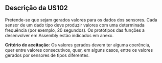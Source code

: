 ## Descrição da US102
Pretende-se que sejam gerados valores para os dados dos sensores. Cada sensor de um dado tipo deve produzir valores com uma determinada frequência (por exemplo, 20 segundos). Os protótipos das funções a desenvolver em Assembly estão indicados em anexo.

**Critério de aceitação:**
Os valores gerados devem ter alguma coerência, quer entre valores consecutivos, quer, em alguns casos, entre os valores gerados por sensores de tipos diferentes. 